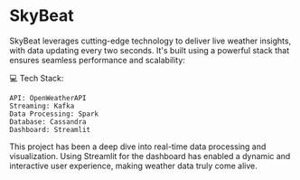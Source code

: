 # SkyBeat

SkyBeat leverages cutting-edge technology to deliver live weather insights, with data updating every two seconds. It's built using a powerful stack that ensures seamless performance and scalability:

💻 Tech Stack:

    API: OpenWeatherAPI
    Streaming: Kafka
    Data Processing: Spark
    Database: Cassandra
    Dashboard: Streamlit

This project has been a deep dive into real-time data processing and visualization. Using Streamlit for the dashboard has enabled a dynamic and interactive user experience, making weather data truly come alive.
